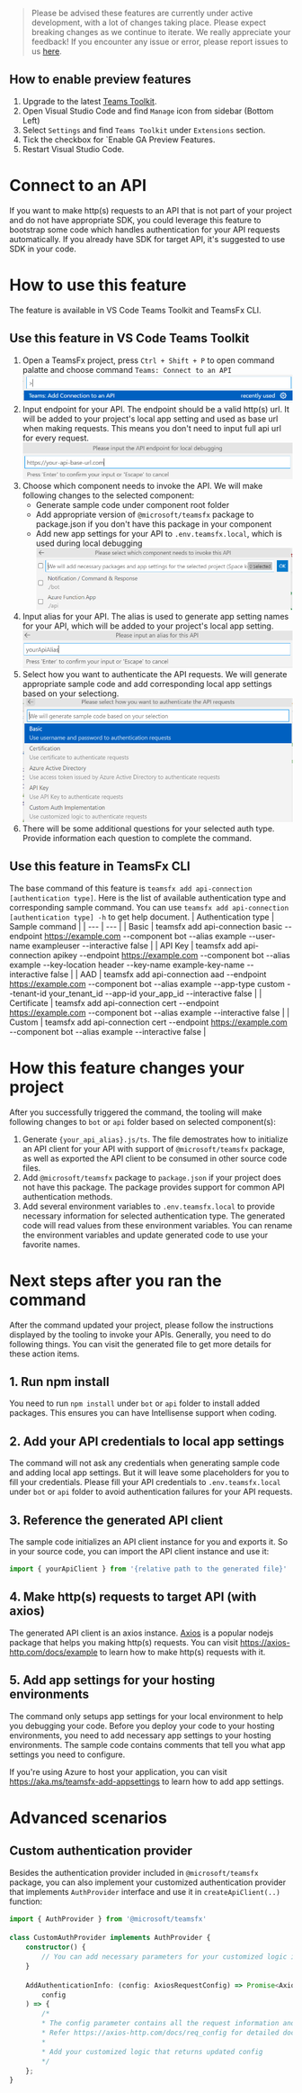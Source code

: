 > Please be advised these features are currently under active development, with a lot of changes taking place. Please expect breaking changes as we continue to iterate.
We really appreciate your feedback! If you encounter any issue or error, please report issues to us [here](https://github.com/OfficeDev/TeamsFx/issues/new/choose).

## How to enable preview features
1. Upgrade to the latest [Teams Toolkit](https://marketplace.visualstudio.com/items?itemName=TeamsDevApp.ms-teams-vscode-extension).
1. Open Visual Studio Code and find `Manage` icon from sidebar (Bottom Left) 
1. Select `Settings` and find `Teams Toolkit` under `Extensions` section.
1. Tick the checkbox for `Enable GA Preview Features.
1. Restart Visual Studio Code.

# Connect to an API
If you want to make http(s) requests to an API that is not part of your project and do not have appropriate SDK, you could leverage this feature to bootstrap some code which handles authentication for your API requests automatically. If you already have SDK for target API, it's suggested to use SDK in your code.

# How to use this feature

The feature is available in VS Code Teams Toolkit and TeamsFx CLI.

## Use this feature in VS Code Teams Toolkit
1. Open a TeamsFx project, press `Ctrl + Shift + P` to open command palatte and choose command `Teams: Connect to an API`
    ![command](./connectExistingApi/vscode_command.PNG)
2. Input endpoint for your API. The endpoint should be a valid http(s) url. It will be added to your project's local app setting and used as base url when making requests. This means you don't need to input full api url for every request.
    ![input_endpoint](./connectExistingApi/vscode_input_endpoint.PNG)
3. Choose which component needs to invoke the API. We will make following changes to the selected component:
    * Generate sample code under component root folder
    * Add appropriate version of `@microsoft/teamsfx` package to package.json if you don't have this package in your component
    * Add new app settings for your API to `.env.teamsfx.local`, which is used during local debugging
    ![select_component](./connectExistingApi/vscode_select_component.PNG)
4. Input alias for your API. The alias is used to generate app setting names for your API, which will be added to your project's local app setting.
    ![input_alias](./connectExistingApi/vscode_input_alias.PNG)
5. Select how you want to authenticate the API requests. We will generate appropriate sample code and add corresponding local app settings based on your selectiong.
    ![select_auth_type](./connectExistingApi/vscode_select_auth_type.PNG)
6. There will be some additional questions for your selected auth type. Provide information each question to complete the command.

## Use this feature in TeamsFx CLI

The base command of this feature is `teamsfx add api-connection [authentication type]`. Here is the list of available authentication type and corresponding sample command. You can use `teamsfx add api-connection [authentication type] -h` to get help document.
| Authentication type | Sample command |
| --- | --- |
| Basic | teamsfx add api-connection basic --endpoint https://example.com --component bot --alias example --user-name exampleuser --interactive false |
| API Key | teamsfx add api-connection apikey --endpoint https://example.com --component bot --alias example --key-location header --key-name example-key-name --interactive false |
| AAD | teamsfx add api-connection aad --endpoint https://example.com --component bot --alias example --app-type custom --tenant-id your_tenant_id --app-id your_app_id --interactive false |
| Certificate | teamsfx add api-connection cert --endpoint https://example.com --component bot --alias example --interactive false |
| Custom | teamsfx add api-connection cert --endpoint https://example.com --component bot --alias example --interactive false |

# How this feature changes your project

After you successfully triggered the command, the tooling will make following changes to `bot` or `api` folder based on selected component(s):
1. Generate `{your_api_alias}.js/ts`. The file demostrates how to initialize an API client for your API with support of `@microsoft/teamsfx` package, as well as exported the API client to be consumed in other source code files.
2. Add `@microsoft/teamsfx` package to `package.json` if your project does not have this package. The package provides support for common API authentication methods.
4. Add several environment variables to `.env.teamsfx.local` to provide necessary information for selected authentication type. The generated code will read values from these environment variables. You can rename the environment variables and update generated code to use your favorite names.

# Next steps after you ran the command

After the command updated your project, please follow the instructions displayed by the tooling to invoke your APIs. Generally, you need to do following things. You can visit the generated file to get more details for these action items.

## 1. Run npm install
You need to run `npm install` under `bot` or `api` folder to install added packages. This ensures you can have Intellisense support when coding.

## 2. Add your API credentials to local app settings
The command will not ask any credentials when generating sample code and adding local app settings. But it will leave some placeholders for you to fill your credentials. Please fill your API credentials to `.env.teamsfx.local` under `bot` or `api` folder to avoid authentication failures for your API requests.

## 3. Reference the generated API client
The sample code initializes an API client instance for you and exports it. So in your source code, you can import the API client instance and use it:
``` ts
import { yourApiClient } from '{relative path to the generated file}'
```

## 4. Make http(s) requests to target API (with axios)
The generated API client is an axios instance. [Axios](https://www.npmjs.com/package/axios) is a popular nodejs package that helps you making http(s) requests. You can visit https://axios-http.com/docs/example to learn how to make http(s) requests with it.

## 5. Add app settings for your hosting environments
The command only setups app settings for your local environment to help you debugging your code. Before you deploy your code to your hosting environments, you need to add necessary app settings to your hosting environments. The sample code contains comments that tell you what app settings you need to configure.

If you're using Azure to host your application, you can visit https://aka.ms/teamsfx-add-appsettings to learn how to add app settings.

# Advanced scenarios

## Custom authentication provider
Besides the authentication provider included in `@microsoft/teamsfx` package, you can also implement your customized authentication provider that implements `AuthProvider` interface and use it in `createApiClient(..)` function:
``` ts
import { AuthProvider } from '@microsoft/teamsfx'

class CustomAuthProvider implements AuthProvider {
    constructor() {
        // You can add necessary parameters for your customized logic in constructor
    }

    AddAuthenticationInfo: (config: AxiosRequestConfig) => Promise<AxiosRequestConfig> = async (
        config
    ) => {
        /*
        * The config parameter contains all the request information and can be updated to include extra authentication info.
        * Refer https://axios-http.com/docs/req_config for detailed document for the config object.
        * 
        * Add your customized logic that returns updated config
        */
    };
}
```